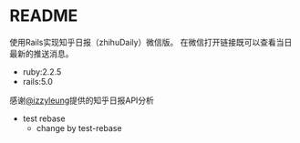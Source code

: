 # README

使用Rails实现知乎日报（zhihuDaily）微信版。
在微信打开链接既可以查看当日最新的推送消息。

* ruby:2.2.5
* rails:5.0

感谢[@izzyleung](https://github.com/izzyleung/ZhihuDailyPurify/wiki/%E7%9F%A5%E4%B9%8E%E6%97%A5%E6%8A%A5-API-%E5%88%86%E6%9E%90)提供的知乎日报API分析

* test rebase
  * change by test-rebase
